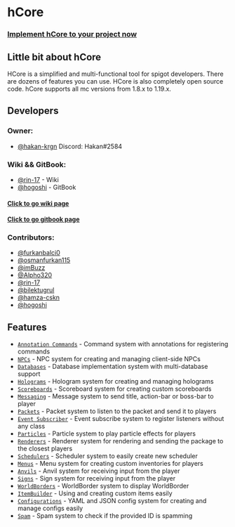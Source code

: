 # hCore

### [Implement hCore to your project now](https://hcore.gitbook.io/wiki/#import)

## Little bit about hCore

HCore is a simplified and multi-functional tool for spigot developers. There are dozens of features you can use. HCore is also completely open source code. hCore supports all mc versions from 1.8.x to 1.19.x.

## Developers

### Owner:

* [@hakan-krgn](https://github.com/hakan-krgn) Discord: Hakan#2584

### Wiki && GitBook:

* [@rin-17](https://github.com/rin-17) - Wiki
* [@hogoshi](https://github.com/zhogoshi) - GitBook

#### [Click to go wiki page](https://github.com/hakan-krgn/hCore/wiki)

#### [Click to go gitbook page](https://hcore.gitbook.io/wiki)

### Contributors:

* [@furkanbalci0](https://github.com/furkanbalci0)
* [@osmanfurkan115](https://github.com/osmanfurkan115)
* [@imBuzz](https://github.com/imBuzz)
* [@Alpho320](https://github.com/Alpho320)
* [@rin-17](https://github.com/rin-17)
* [@bilektugrul](https://github.com/bilektugrul)
* [@hamza-cskn](https://github.com/hamza-cskn)
* [@hogoshi](https://github.com/zhogoshi)

## Features

- [`Annotation Commands`](https://hcore.gitbook.io/wiki/messaging/command-system) - Command system with annotations for registering commands
- [`NPCs`](https://hcore.gitbook.io/wiki/entities/npc) - NPC system for creating and managing client-side NPCs
- [`Databases`](https://hcore.gitbook.io/wiki/others/database-management) - Database implementation system with multi-database support
- [`Holograms`](https://hcore.gitbook.io/wiki/entities/holograms) - Hologram system for creating and managing holograms
- [`Scoreboards`](https://hcore.gitbook.io/wiki/messaging/scoreboards) - Scoreboard system for creating custom scoreboards
- [`Messaging`](https://hcore.gitbook.io/wiki/messaging/messagings) - Message system to send title, action-bar or boss-bar to player
- [`Packets`](https://hcore.gitbook.io/wiki/messaging/packets) - Packet system to listen to the packet and send it to players
- [`Event Subscriber`](https://hcore.gitbook.io/wiki/others/event-subscriber) - Event subscribe system to register listeners without any class
- [`Particles`](https://hcore.gitbook.io/wiki/entities/particles) - Particle system to play particle effects for players
- [`Renderers`](https://hcore.gitbook.io/wiki/entities/renderers) - Renderer system for rendering and sending the package to the closest players
- [`Schedulers`](https://github.com/hakan-krgn/hCore/wiki/Scheduler) - Scheduler system to easily create new scheduler
- [`Menus`](https://hcore.gitbook.io/wiki/others/inventories) - Menu system for creating custom inventories for players
- [`Anvils`](https://github.com/hakan-krgn/hCore/wiki/Anvil) - Anvil system for receiving input from the player
- [`Signs`](https://github.com/hakan-krgn/hCore/wiki/Sign) - Sign system for receiving input from the player
- [`WorldBorders`](https://hcore.gitbook.io/wiki/others/world-borders) - WorldBorder system to display WorldBorder
- [`ItemBuilder`](https://hcore.gitbook.io/wiki/others/itembuilder) - Using and creating custom items easily
- [`Configurations`](https://hcore.gitbook.io/wiki/configs/configs) - YAML and JSON config system for creating and manage configs easily
- [`Spam`](https://hcore.gitbook.io/wiki/messaging/spam-system) - Spam system to check if the provided ID is spamming
